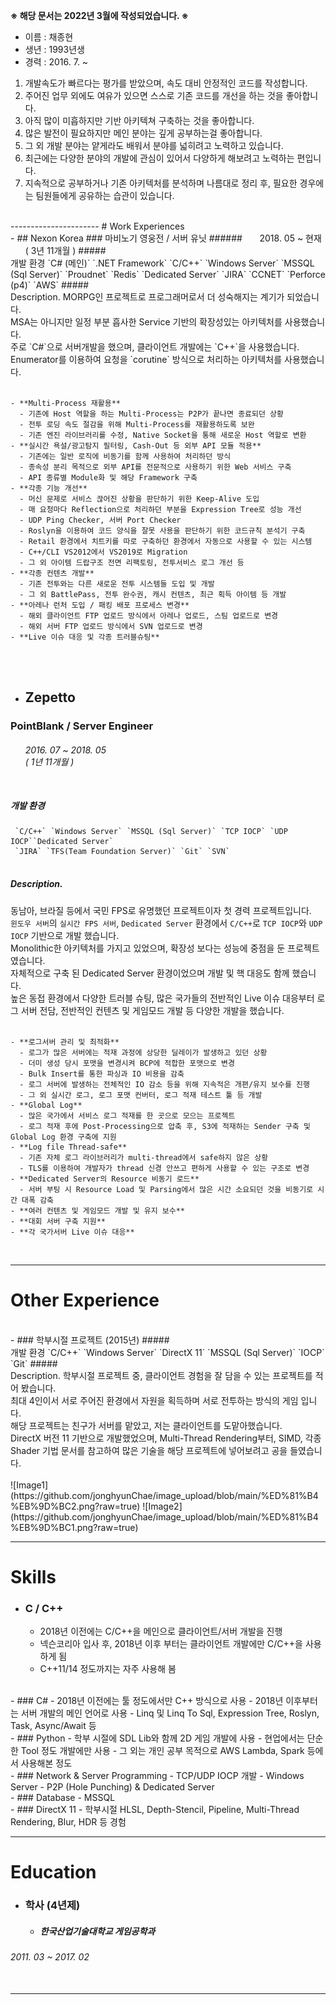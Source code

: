 
**※ 해당 문서는 2022년 3월에 작성되었습니다. ※**

* 이름 : 채종현
* 생년 : 1993년생
* 경력 : 2016. 7. ~
1. 개발속도가 빠르다는 평가를 받았으며, 속도 대비 안정적인 코드를 작성합니다. 
2. 주어진 업무 외에도 여유가 있으면 스스로 기존 코드를 개선을 하는 것을 좋아합니다. 
3. 아직 많이 미흡하지만 기반 아키텍쳐 구축하는 것을 좋아합니다.
4. 많은 발전이 필요하지만 메인 분야는 깊게 공부하는걸 좋아합니다.
5. 그 외 개발 분야는 얕게라도 배워서 분야를 넓히려고 노력하고 있습니다.
6. 최근에는 다양한 분야의 개발에 관심이 있어서 다양하게 해보려고 노력하는 편입니다. 
7. 지속적으로 공부하거나 기존 아키텍처를 분석하며 나름대로 정리 후, 필요한 경우에는 팀원들에게 공유하는 습관이 있습니다.

<br>
----------------------
# Work Experiences
<br>
  - ## Nexon Korea
### 마비노기 영웅전 / 서버 유닛
###### &nbsp;&nbsp;&nbsp;&nbsp;&nbsp;&nbsp;2018. 05 ~ 현재 <br>&nbsp;&nbsp;&nbsp;&nbsp;&nbsp;&nbsp;( 3년 11개월 )
##### <br>개발 환경
	 `C# (메인)` `.NET Framework` `C/C++` `Windows Server` `MSSQL (Sql Server)` `Proudnet` `Redis` `Dedicated Server`
	 `JIRA` `CCNET` `Perforce (p4)` `AWS`
##### <br>Description.
MORPG인 프로젝트로 프로그래머로서 더 성숙해지는 계기가 되었습니다.<br>
MSA는 아니지만 일정 부분 흡사한 Service 기반의 확장성있는 아키텍처를 사용했습니다.<br>
주로 `C#`으로 서버개발을 했으며, 클라이언트 개발에는 `C++`을 사용했습니다.<br>
Enumerator를 이용하여 요청을 `corutine` 방식으로 처리하는 아키텍처를 사용했습니다.<br><br>

    - **Multi-Process 재활용**
	  - 기존에 Host 역할을 하는 Multi-Process는 P2P가 끝나면 종료되던 상황
	  - 전투 로딩 속도 절감을 위해 Multi-Process를 재활용하도록 보완
	  - 기존 엔진 라이브러리를 수정, Native Socket을 통해 새로운 Host 역할로 변환
    - **실시간 욕설/광고탐지 필터링, Cash-Out 등 외부 API 모듈 적용**
	  - 기존에는 일반 로직에 비동기를 함께 사용하여 처리하던 방식
	  - 종속성 분리 목적으로 외부 API를 전문적으로 사용하기 위한 Web 서비스 구축
	  - API 종류별 Module화 및 해당 Framework 구축
	- **각종 기능 개선**
	  - 머신 문제로 서비스 끊어진 상황을 판단하기 위한 Keep-Alive 도입
	  - 매 요청마다 Reflection으로 처리하던 부분을 Expression Tree로 성능 개선
	  - UDP Ping Checker, 서버 Port Checker
	  - Roslyn을 이용하여 코드 양식을 잘못 사용을 판단하기 위한 코드규칙 분석기 구축
	  - Retail 환경에서 치트키를 따로 구축하던 환경에서 자동으로 사용할 수 있는 시스템
	  - C++/CLI VS2012에서 VS2019로 Migration	  
	  - 그 외 아이템 드랍구조 전면 리팩토링, 전투서비스 로그 개선 등	  
    - **각종 컨텐츠 개발**
	  - 기존 전투와는 다른 새로운 전투 시스템들 도입 및 개발
	  - 그 외 BattlePass, 전투 완수권, 캐시 컨텐츠, 최근 획득 아이템 등 개발	  
	- **아레나 런처 도입 / 패킹 배포 프로세스 변경**
	  - 해외 클라이언트 FTP 업로드 방식에서 아레나 업로드, 스팀 업로드로 변경
	  - 해외 서버 FTP 업로드 방식에서 SVN 업로드로 변경
    - **Live 이슈 대응 및 각종 트러블슈팅**	  
<br><br>
  - ## Zepetto
### PointBlank / Server Engineer
###### &nbsp;&nbsp;&nbsp;&nbsp;&nbsp;&nbsp;2016. 07 ~ 2018. 05 <br>&nbsp;&nbsp;&nbsp;&nbsp;&nbsp;&nbsp;( 1년 11개월 )
##### <br>개발 환경
	 `C/C++` `Windows Server` `MSSQL (Sql Server)` `TCP IOCP` `UDP IOCP``Dedicated Server`
	 `JIRA` `TFS(Team Foundation Server)` `Git` `SVN` 
##### <br>Description.
동남아, 브라질 등에서 국민 FPS로 유명했던 프로젝트이자 첫 경력 프로젝트입니다.<br>
`윈도우 서버`의 `실시간 FPS 서버`, `Dedicated Server` 환경에서 `C/C++`로 `TCP IOCP`와 `UDP IOCP` 기반으로 개발 했습니다. <br>
Monolithic한 아키텍처를 가지고 있었으며, 확장성 보다는 성능에 중점을 둔 프로젝트 였습니다.<br>
자체적으로 구축 된 Dedicated Server 환경이었으며 개발 및 핵 대응도 함께 했습니다.<br>
높은 동접 환경에서 다양한 트러블 슈팅, 많은 국가들의 전반적인 Live 이슈 대응부터 로그 서버 전담, 전반적인 컨텐츠 및 게임모드 개발 등 다양한 개발을 했습니다.<br><br>

    - **로그서버 관리 및 최적화**
	  - 로그가 많은 서버에는 적재 과정에 상당한 딜레이가 발생하고 있던 상황
	  - 더미 생성 당시 포맷을 변경시켜 BCP에 적합한 포맷으로 변경
	  - Bulk Insert를 통한 파싱과 IO 비용을 감축
	  - 로그 서버에 발생하는 전체적인 IO 감소 등을 위해 지속적은 개편/유지 보수를 진행
	  - 그 외 실시간 로그, 로그 포맷 컨버터, 로그 적재 테스트 툴 등 개발
    - **Global Log**
	  - 많은 국가에서 서비스 로그 적재를 한 곳으로 모으는 프로젝트
      -	로그 적재 후에 Post-Processing으로 압축 후, S3에 적재하는 Sender 구축 및 Global Log 환경 구축에 지원
	- **Log file Thread-safe**
	  - 기존 자체 로그 라이브러리가 multi-thread에서 safe하지 않은 상황
	  - TLS를 이용하여 개발자가 thread 신경 안쓰고 편하게 사용할 수 있는 구조로 변경
	- **Dedicated Server의 Resource 비동기 로드**
	  - 서버 부팅 시 Resource Load 및 Parsing에서 많은 시간 소요되던 것을 비동기로 시간 대폭 감축
    - **여러 컨텐츠 및 게임모드 개발 및 유지 보수**
	- **대회 서버 구축 지원** 
	- **각 국가서버 Live 이슈 대응**

<br>

----------------------
# Other Experience
<br>
  - ### 학부시절 프로젝트 (2015년)
##### <br>개발 환경
	 `C/C++` `Windows Server` `DirectX 11` `MSSQL (Sql Server)` `IOCP` `Git`
##### <br>Description.
학부시절 프로젝트 중, 클라이언트 경험을 잘 담을 수 있는 프로젝트를 적어 봤습니다.<br>
최대 4인이서 서로 주어진 환경에서 자원을 획득하며 서로 전투하는 방식의 게임 입니다.<br>
해당 프로젝트는 친구가 서버를 맡았고, 저는 클라이언트를 도맡아했습니다. <br>
DirectX 버전 11 기반으로 개발했었으며, Multi-Thread Rendering부터, SIMD, 각종 Shader 기법 문서를 참고하여 많은 기술을 해당 프로젝트에 넣어보려고 공을 들였습니다.<br><br>
![Image1](https://github.com/jonghyunChae/image_upload/blob/main/%ED%81%B4%EB%9D%BC2.png?raw=true)
![Image2](https://github.com/jonghyunChae/image_upload/blob/main/%ED%81%B4%EB%9D%BC1.png?raw=true)
<br>

----------------------
# Skills
  - ### C / C++
    - 2018년 이전에는 C/C++을 메인으로 클라이언트/서버 개발을 진행
    - 넥슨코리아 입사 후, 2018년 이후 부터는 클라이언트 개발에만 C/C++을 사용하게 됨
	- C++11/14 정도까지는 자주 사용해 봄
<br>
  - ### C#
    - 2018년 이전에는 툴 정도에서만 C++ 방식으로 사용
	- 2018년 이후부터는 서버 개발의 메인 언어로 사용
	- Linq 및 Linq To Sql, Expression Tree, Roslyn, Task, Async/Await 등
<br>
  - ### Python
    - 학부 시절에 SDL Lib와 함께 2D 게임 개발에 사용
	- 현업에서는 단순한 Tool 정도 개발에만 사용
	- 그 외는 개인 공부 목적으로 AWS Lambda, Spark 등에서 사용해본 정도
<br>
  - ### Network & Server Programming
    - TCP/UDP IOCP 개발
	- Windows Server
	- P2P (Hole Punching) & Dedicated Server
<br>
  - ### Database
    - MSSQL
<br>
  - ### DirectX 11
    - 학부시절 HLSL, Depth-Stencil, Pipeline, Multi-Thread Rendering, Blur, HDR 등 경험
<br>

---------------------
# Education

  - ### 학사 (4년제)
    - ##### 한국산업기술대학교 게임공학과
###### 2011. 03 ~ 2017. 02 <br>&nbsp;&nbsp;&nbsp;&nbsp;&nbsp;&nbsp;
  
---------------------

